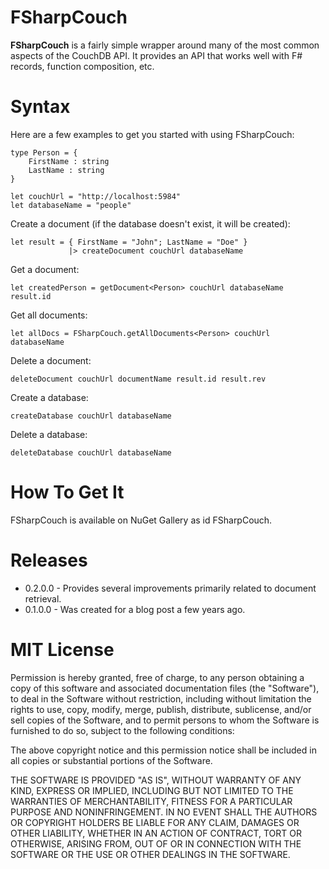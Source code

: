 FSharpCouch
=======

**FSharpCouch** is a fairly simple wrapper around many of the most common aspects of the CouchDB API. It provides an API that works well with F# records, function composition, etc.

Syntax
=======

Here are a few examples to get you started with using FSharpCouch:

	type Person = {
		FirstName : string
		LastName : string
	}

	let couchUrl = "http://localhost:5984"
    let databaseName = "people"

Create a document (if the database doesn't exist, it will be created):
    
    let result = { FirstName = "John"; LastName = "Doe" }
                 |> createDocument couchUrl databaseName

Get a document:

    let createdPerson = getDocument<Person> couchUrl databaseName result.id 

Get all documents:

	let allDocs = FSharpCouch.getAllDocuments<Person> couchUrl databaseName
	
Delete a document:

    deleteDocument couchUrl documentName result.id result.rev	

Create a database: 

    createDatabase couchUrl databaseName
	
Delete a database:

    deleteDatabase couchUrl databaseName

How To Get It
=======

FSharpCouch is available on NuGet Gallery as id FSharpCouch.

Releases
=======
* 0.2.0.0 - Provides several improvements primarily related to document retrieval.
* 0.1.0.0 - Was created for a blog post a few years ago.

MIT License
=======

Permission is hereby granted, free of charge, to any person obtaining
a copy of this software and associated documentation files (the
"Software"), to deal in the Software without restriction, including
without limitation the rights to use, copy, modify, merge, publish,
distribute, sublicense, and/or sell copies of the Software, and to
permit persons to whom the Software is furnished to do so, subject to
the following conditions:

The above copyright notice and this permission notice shall be
included in all copies or substantial portions of the Software.

THE SOFTWARE IS PROVIDED "AS IS", WITHOUT WARRANTY OF ANY KIND,
EXPRESS OR IMPLIED, INCLUDING BUT NOT LIMITED TO THE WARRANTIES OF
MERCHANTABILITY, FITNESS FOR A PARTICULAR PURPOSE AND
NONINFRINGEMENT. IN NO EVENT SHALL THE AUTHORS OR COPYRIGHT HOLDERS BE
LIABLE FOR ANY CLAIM, DAMAGES OR OTHER LIABILITY, WHETHER IN AN ACTION
OF CONTRACT, TORT OR OTHERWISE, ARISING FROM, OUT OF OR IN CONNECTION
WITH THE SOFTWARE OR THE USE OR OTHER DEALINGS IN THE SOFTWARE.